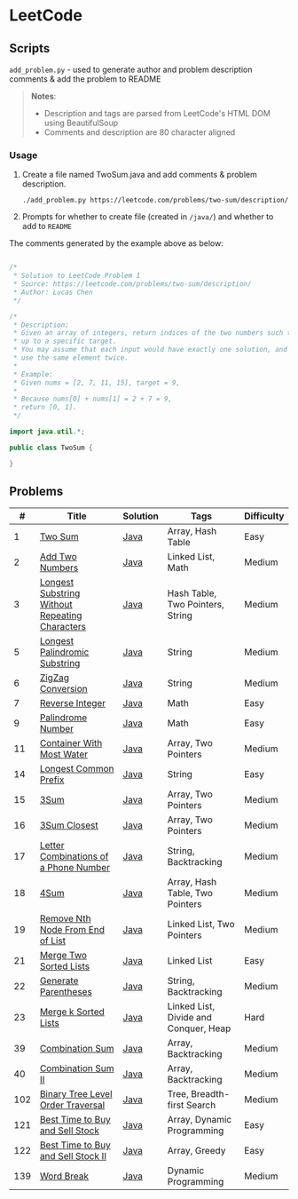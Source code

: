 # LeetCode

## Scripts

`add_problem.py` - used to generate author and problem description comments & add the problem to README

> **Notes**:
> - Description and tags are parsed from LeetCode's HTML DOM using BeautifulSoup
> - Comments and description are 80 character aligned

### Usage

1. Create a file named TwoSum.java and add comments & problem description.

    `./add_problem.py https://leetcode.com/problems/two-sum/description/`

2. Prompts for whether to create file (created in `/java/`) and whether to add to `README`

The comments generated by the example above as below:

```java

/*
 * Solution to LeetCode Problem 1
 * Source: https://leetcode.com/problems/two-sum/description/
 * Author: Lucas Chen
 */

/*
 * Description:
 * Given an array of integers, return indices of the two numbers such that they add
 * up to a specific target.
 * You may assume that each input would have exactly one solution, and you may not
 * use the same element twice.
 *
 * Example:
 * Given nums = [2, 7, 11, 15], target = 9,
 *
 * Because nums[0] + nums[1] = 2 + 7 = 9,
 * return [0, 1].
 */

import java.util.*;

public class TwoSum {

}
```

## Problems

| # | Title | Solution | Tags | Difficulty |
|---| ----- | -------- | -----| ---------- |
|1|[Two Sum](https://leetcode.com/problems/two-sum/description/)|[Java](./java/TwoSum.java)|Array, Hash Table|Easy|
|2|[Add Two Numbers](https://leetcode.com/problems/add-two-numbers/description/)|[Java](./java/AddTwoNumbers.java)|Linked List, Math|Medium|
|3|[Longest Substring Without Repeating Characters](https://leetcode.com/problems/longest-substring-without-repeating-characters/description/)|[Java](./java/LongestSubstringWithoutRepeatingCharacters.java)|Hash Table, Two Pointers, String|Medium|
|5|[Longest Palindromic Substring](https://leetcode.com/problems/longest-palindromic-substring/description/)|[Java](./java/LongestPalindromicSubstring.java)|String|Medium|
|6|[ZigZag Conversion](https://leetcode.com/problems/zigzag-conversion/description/)|[Java](./java/ZigZagConversion.java)|String|Medium|
|7|[Reverse Integer](https://leetcode.com/problems/reverse-integer/description/)|[Java](./java/ReverseInteger.java)|Math|Easy|
|9|[Palindrome Number](https://leetcode.com/problems/palindrome-number/description/)|[Java](./java/PalindromeNumber.java)|Math|Easy|
|11|[Container With Most Water](https://leetcode.com/problems/container-with-most-water/description/)|[Java](./java/ContainerWithMostWater.java)|Array, Two Pointers|Medium|
|14|[Longest Common Prefix](https://leetcode.com/problems/longest-common-prefix/description/)|[Java](./java/LongestCommonPrefix.java)|String|Easy|
|15|[3Sum](https://leetcode.com/problems/3sum/description/)|[Java](./java/ThreeSum.java)|Array, Two Pointers|Medium|
|16|[3Sum Closest](https://leetcode.com/problems/3sum-closest/description/)|[Java](./java/ThreeSumClosest.java)|Array, Two Pointers|Medium|
|17|[Letter Combinations of a Phone Number](https://leetcode.com/problems/letter-combinations-of-a-phone-number/description/)|[Java](./java/LetterCombinationsofaPhoneNumber.java)|String, Backtracking|Medium|
|18|[4Sum](https://leetcode.com/problems/4sum/description/)|[Java](./java/FourSum.java)|Array, Hash Table, Two Pointers|Medium|
|19|[Remove Nth Node From End of List](https://leetcode.com/problems/remove-nth-node-from-end-of-list/description/)|[Java](./java/RemoveNthNodeFromEndofList.java)|Linked List, Two Pointers|Medium|
|21|[Merge Two Sorted Lists](https://leetcode.com/problems/merge-two-sorted-lists/description/)|[Java](./java/MergeTwoSortedLists.java)|Linked List|Easy|
|22|[Generate Parentheses](https://leetcode.com/problems/generate-parentheses/description/)|[Java](./java/GenerateParentheses.java)|String, Backtracking|Medium|
|23|[Merge k Sorted Lists](https://leetcode.com/problems/merge-k-sorted-lists/description/)|[Java](./java/MergekSortedLists.java)|Linked List, Divide and Conquer, Heap|Hard|
|39|[Combination Sum](https://leetcode.com/problems/combination-sum/description/)|[Java](./java/CombinationSum.java)|Array, Backtracking|Medium|
|40|[Combination Sum II](https://leetcode.com/problems/combination-sum-ii/description/)|[Java](./java/CombinationSumII.java)|Array, Backtracking|Medium|
|102|[Binary Tree Level Order Traversal](https://leetcode.com/problems/binary-tree-level-order-traversal/description/)|[Java](./java/BinaryTreeLevelOrderTraversal.java)|Tree, Breadth-first Search|Medium|
|121|[Best Time to Buy and Sell Stock](https://leetcode.com/problems/best-time-to-buy-and-sell-stock/description/)|[Java](./java/BestTimetoBuyandSellStock.java)|Array, Dynamic Programming|Easy|
|122|[Best Time to Buy and Sell Stock II](https://leetcode.com/problems/best-time-to-buy-and-sell-stock-ii/description/)|[Java](./java/BestTimetoBuyandSellStockII.java)|Array, Greedy|Easy|
|139|[Word Break](https://leetcode.com/problems/word-break/description/)|[Java](./java/WordBreak.java)|Dynamic Programming|Medium|
